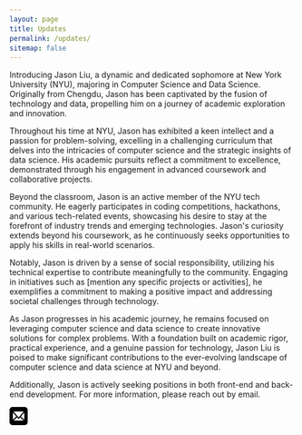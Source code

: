 ```yaml
---
layout: page
title: Updates
permalink: /updates/
sitemap: false
---
```


Introducing Jason Liu, a dynamic and dedicated sophomore at New York University (NYU), majoring in Computer Science and Data Science. Originally from Chengdu, Jason has been captivated by the fusion of technology and data, propelling him on a journey of academic exploration and innovation.

Throughout his time at NYU, Jason has exhibited a keen intellect and a passion for problem-solving, excelling in a challenging curriculum that delves into the intricacies of computer science and the strategic insights of data science. His academic pursuits reflect a commitment to excellence, demonstrated through his engagement in advanced coursework and collaborative projects.

Beyond the classroom, Jason is an active member of the NYU tech community. He eagerly participates in coding competitions, hackathons, and various tech-related events, showcasing his desire to stay at the forefront of industry trends and emerging technologies. Jason's curiosity extends beyond his coursework, as he continuously seeks opportunities to apply his skills in real-world scenarios.

Notably, Jason is driven by a sense of social responsibility, utilizing his technical expertise to contribute meaningfully to the community. Engaging in initiatives such as [mention any specific projects or activities], he exemplifies a commitment to making a positive impact and addressing societal challenges through technology.

As Jason progresses in his academic journey, he remains focused on leveraging computer science and data science to create innovative solutions for complex problems. With a foundation built on academic rigor, practical experience, and a genuine passion for technology, Jason Liu is poised to make significant contributions to the ever-evolving landscape of computer science and data science at NYU and beyond.

Additionally, Jason is actively seeking positions in both front-end and back-end development. For more information, please reach out by email.

[![Click here to send me an email!](./assets/img/mail.svg)](mailto:ljs11141118@gmail.com)
